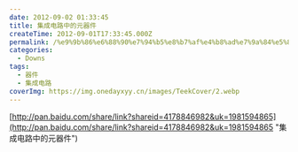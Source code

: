 ```yaml
---
date: 2012-09-02 01:33:45
title: 集成电路中的元器件
createTime: 2012-09-01T17:33:45.000Z
permalink: /%e9%9b%86%e6%88%90%e7%94%b5%e8%b7%af%e4%b8%ad%e7%9a%84%e5%85%83%e5%99%a8%e4%bb%b6/
categories:
  - Downs
tags:
  - 器件
  - 集成电路
coverImg: https://img.onedayxyy.cn/images/TeekCover/2.webp
---
```


[http://pan.baidu.com/share/link?shareid=4178846982&uk=1981594865](http://pan.baidu.com/share/link?shareid=4178846982&uk=1981594865 "集成电路中的元器件")
